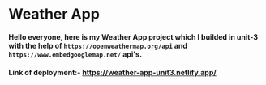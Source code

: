 # Weather App

#### Hello everyone, here is my Weather App project which I builded in unit-3 with the help of `https://openweathermap.org/api` and `https://www.embedgooglemap.net/` api's.

#### Link of deployment:- https://weather-app-unit3.netlify.app/
